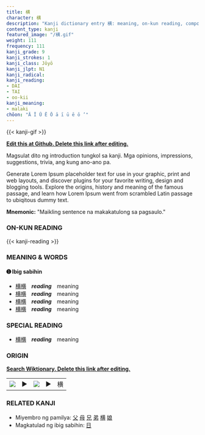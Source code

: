 ```yaml
---
title: 横
character: 横
description: "Kanji dictionary entry 横: meaning, on-kun reading, compounds, origin, related kanji"
content_type: kanji
featured_image: "/横.gif"
weight: 111
frequency: 111
kanji_grade: 9
kanji_strokes: 1
kanji_class: Jōyō
kanji_jlpt: N1
kanji_radical: 
kanji_reading: 
- DAI
- TAI
- oo-kii
kanji_meaning:
- malaki
chōon: "Ā Ī Ū Ē Ō ā ī ū ē ō ’"
---
```

[//]: # (Don't edit the line below. Kanji animated GIF code is automatically generated.)
{{< kanji-gif >}}

[//]: # (Edit below this line.)

**[Edit this at Github. Delete this link after editing.](https://github.com/tim0g/tim/tree/main/content/kanji/横/index.md)**

Magsulat dito ng introduction tungkol sa kanji. Mga opinions, impressions, suggestions, trivia, ang kung ano-ano pa.

Generate Lorem Ipsum placeholder text for use in your graphic, print and web layouts, and discover plugins for your favorite writing, design and blogging tools. Explore the origins, history and meaning of the famous passage, and learn how Lorem Ipsum went from scrambled Latin passage to ubiqitous dummy text.
 
**Mnemonic:** "Maikling sentence na makakatulong sa pagsaulo."

### ON-KUN READING

[//]: # (Don't edit the line below. ON-KUN READING code is automatically generated.)
{{< kanji-reading >}}

### MEANING & WORDS

#### ➊ **Ibig sabihin**
  - [横](../横)[横](../横)　***reading***　meaning
  - [横](../横)[横](../横)　***reading***　meaning
  - [横](../横)[横](../横)　***reading***　meaning
  - [横](../横)[横](../横)　***reading***　meaning

### SPECIAL READING
  - [横](../横)[横](../横)　***reading***　meaning

### ORIGIN

**[Search Wiktionary. Delete this link after editing.](https://wiktionary.org/wiki/横)**
<table class="kanji-table"><tr><td>
<img src="60px-横-bronze.svg.png">
</td><td>▶</td><td>
<img src="60px-横-oracle.svg.png">
</td><td>▶</td>
<td class="kanji-origin">横</td>
</tr></table>

### RELATED KANJI
- Miyembro ng pamilya: [父](../父) [母](../母) [兄](../兄) [弟](../弟) [横](../横) [娘](../娘)
- Magkatulad ng ibig sabihin: [日](../日)
